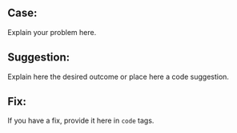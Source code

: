 ## Case:

Explain your problem here.

## Suggestion:

Explain here the desired outcome or place here a code suggestion.

## Fix:

If you have a fix, provide it here in `code` tags.